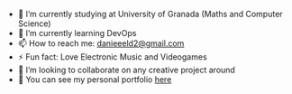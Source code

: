 - 🔭 I’m currently studying at University of Granada (Maths and Computer Science)
- 🌱 I’m currently learning DevOps
- 📫 How to reach me: danieeeld2@gmail.com
- ⚡ Fun fact: Love Electronic Music and Videogames
- 👯 I’m looking to collaborate on any creative project around
- 🔗 You can see my personal portfolio [here](https://danieeeld2.github.io)
